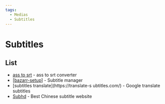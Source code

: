 ```yaml
---
tags:
  - Medias
  - Subtitles
---
```


# Subtitles

## List

- [ass to srt](https://sorz.github.io/asstosrt-wasm/) - ass to srt converter
- [[bazarr-setup]] - Subtitle manager
- [subtitles translate](https://translate-s ubtitles.com/) - Google translate subtitles
- [Subhd](https://subhd.tv/) - Best Chinese subtitle website

[//begin]: # "Autogenerated link references for markdown compatibility"
[bazarr-setup]: bazarr-setup.md "Bazarr Setup"
[//end]: # "Autogenerated link references"
